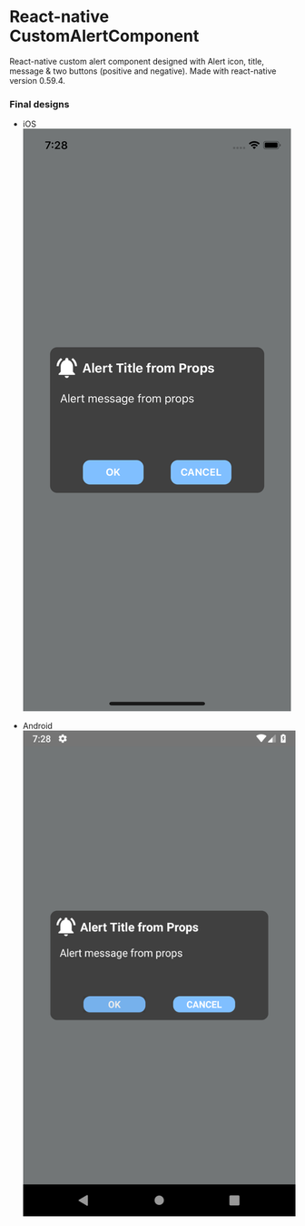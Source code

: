 # React-native CustomAlertComponent
  React-native custom alert component designed with Alert icon, title, message & two buttons (positive and negative).
  Made with react-native version 0.59.4.
  
### Final designs
* iOS
  ![iOS Final Result](/images/final-ios.png)

* Android
  ![Android Final Result](/images/final-android.png)
